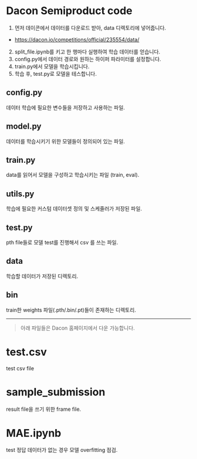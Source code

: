 # Dacon Semiproduct code

1. 먼저 데이콘에서 데이터를 다운로드 받아, data 디렉토리에 넣어줍니다.
- https://dacon.io/competitions/official/235554/data/

2. split_file.ipynb를 키고 한 행마다 실행하여 학습 데이터를 얻습니다.
3. config.py에서 데이터 경로와 원하는 하이퍼 파라미터를 설정합니다.
4. train.py에서 모델을 학습시킵니다.
5. 학습 후, test.py로 모델을 테스합니다.

## config.py
데이터 학습에 필요한 변수들을 저장하고 사용하는 파일.

## model.py 
데이터를 학습시키기 위한 모델들이 정의되어 있는 파일.

## train.py 
data를 읽어서 모델을 구성하고 학습시키는 파일 (train, eval).

## utils.py
학습에 필요한 커스텀 데이터셋 정의 및 스케줄러가 저장된 파일.

## test.py
pth file들로 모델 test를 진행해서 csv 를 쓰는 파일.

## data
학습할 데이터가 저장된 디렉토리.

## bin
train한 weights 파일(.pth/.bin/.pt)들이 존재하는 디렉토리.

--------------------------------------------------------
> 아래 파일들은 Dacon 홈페이지에서 다운 가능합니다.

# test.csv
test csv file

# sample_submission
result file을 쓰기 위한 frame file.

# MAE.ipynb
test 정답 데이터가 없는 경우 모델 overfitting 점검.
